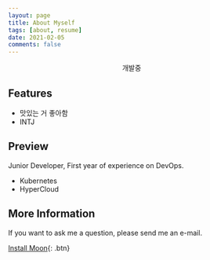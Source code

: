 ```yaml
---
layout: page
title: About Myself
tags: [about, resume]
date: 2021-02-05
comments: false
---
```

    
<center>개발중</center>

## Features
* 맛있는 거 좋아함
* INTJ

## Preview

Junior Developer, First year of experience on DevOps.

* Kubernetes
* HyperCloud

## More Information

If you want to ask me a question, please send me an e-mail.

[Install Moon]("mailto:kks.chloe@gmail.com"){: .btn}

